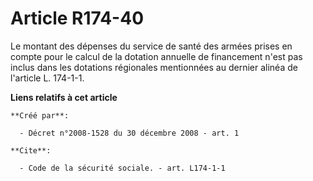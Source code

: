 # Article R174-40

Le montant des dépenses du service de santé des armées prises en compte pour le calcul de la dotation annuelle de financement
n'est pas inclus dans les dotations régionales mentionnées au dernier alinéa de l'article L. 174-1-1.

**Liens relatifs à cet article**

	**Créé par**:

	  - Décret n°2008-1528 du 30 décembre 2008 - art. 1

	**Cite**:

	  - Code de la sécurité sociale. - art. L174-1-1
